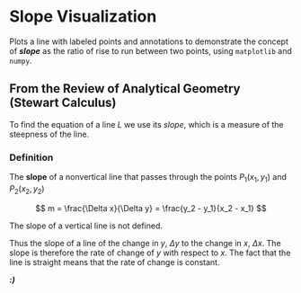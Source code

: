# **Slope Visualization**

Plots a line with labeled points and annotations to demonstrate the concept of ***slope*** as the ratio of rise to run between two points, using `matplotlib` and `numpy`.

## **From the Review of Analytical Geometry (Stewart Calculus)**
To find the equation of a line $L$ we use its $slope$, which is a measure of the steepness of the line.

### **Definition**
The **slope** of a nonvertical line that passes through the points $P_1(x_1,y_1)$ and $P_2(x_2,y_2)$

$$ m = \frac{\Delta x}{\Delta y} = \frac{y_2 - y_1}{x_2 - x_1} $$

The slope of a vertical line is not defined.

Thus the slope of a line of the change in $y$, $\Delta y$ to the change in $x$, $\Delta x$. The slope is therefore the rate of change of $y$ with respect to $x$. The fact that the line is straight means that the rate of change is constant.

***:)***